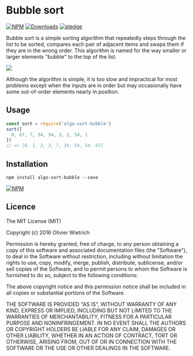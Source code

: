 # Bubble sort

[![NPM](https://img.shields.io/npm/v/algo-bubble-sort.svg?style=flat-square)](https://www.npmjs.com/package/algo-bubble-sort)
[![Downloads](https://img.shields.io/npm/dm/algo-bubble-sort.svg?style=flat-square)](http://npm-stat.com/charts.html?package=algo-bubble-sort)
[![pledge](https://bredele.github.io/contributing-guide/community-pledge.svg)](https://github.com/bredele/contributing-guide/blob/master/community.md)


Bubble sort is a simple sorting algorithm that repeatedly steps through the list to be sorted, compares each pair of adjacent items and swaps them if they are in the wrong order. This algorithm is named for the way smaller or larger elements "bubble" to the top of the list.

![](https://upload.wikimedia.org/wikipedia/commons/5/54/Sorting_bubblesort_anim.gif?uselang=fr)

Although the algorithm is simple, it is too slow and impractical for most problems except when the inputs are in order but may occasionally have some out-of-order elements nearly in position.

## Usage

```js
const sort = require('algo-sort-bubble')
sort([
  0, 67, 7, 34, 54, 3, 2, 54, 1
])
// => [0, 1, 2, 3, 7, 34, 54, 54, 67]
```

## Installation

```shell
npm install algo-sort-bubble --save
```

[![NPM](https://nodei.co/npm/algo-bubble-sort.png)](https://nodei.co/npm/algo-bubble-sort/)

## Licence

The MIT License (MIT)

Copyright (c) 2016 Olivier Wietrich

Permission is hereby granted, free of charge, to any person obtaining a copy
of this software and associated documentation files (the "Software"), to deal
in the Software without restriction, including without limitation the rights
to use, copy, modify, merge, publish, distribute, sublicense, and/or sell
copies of the Software, and to permit persons to whom the Software is
furnished to do so, subject to the following conditions:

The above copyright notice and this permission notice shall be included in all
copies or substantial portions of the Software.

THE SOFTWARE IS PROVIDED "AS IS", WITHOUT WARRANTY OF ANY KIND, EXPRESS OR
IMPLIED, INCLUDING BUT NOT LIMITED TO THE WARRANTIES OF MERCHANTABILITY,
FITNESS FOR A PARTICULAR PURPOSE AND NONINFRINGEMENT. IN NO EVENT SHALL THE
AUTHORS OR COPYRIGHT HOLDERS BE LIABLE FOR ANY CLAIM, DAMAGES OR OTHER
LIABILITY, WHETHER IN AN ACTION OF CONTRACT, TORT OR OTHERWISE, ARISING FROM,
OUT OF OR IN CONNECTION WITH THE SOFTWARE OR THE USE OR OTHER DEALINGS IN THE
SOFTWARE.
